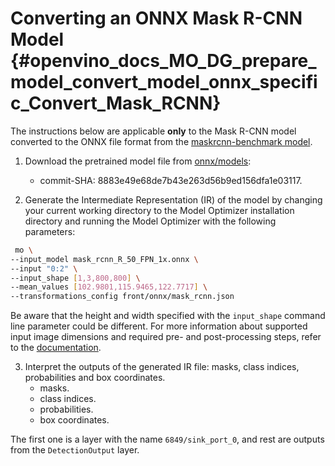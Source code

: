 # Converting an ONNX Mask R-CNN Model {#openvino_docs_MO_DG_prepare_model_convert_model_onnx_specific_Convert_Mask_RCNN}

The instructions below are applicable **only** to the Mask R-CNN model converted to the ONNX file format from the [maskrcnn-benchmark model](https://github.com/facebookresearch/maskrcnn-benchmark).

1. Download the pretrained model file from [onnx/models](https://github.com/onnx/models/tree/master/vision/object_detection_segmentation/mask-rcnn):
   * commit-SHA: 8883e49e68de7b43e263d56b9ed156dfa1e03117.

2. Generate the Intermediate Representation (IR) of the model by changing your current working directory to the Model Optimizer installation directory and running the Model Optimizer with the following parameters:
```sh
 mo \
--input_model mask_rcnn_R_50_FPN_1x.onnx \
--input "0:2" \
--input_shape [1,3,800,800] \
--mean_values [102.9801,115.9465,122.7717] \
--transformations_config front/onnx/mask_rcnn.json
```

Be aware that the height and width specified with the `input_shape` command line parameter could be different. For more information about supported input image dimensions and required pre- and post-processing steps, refer to the [documentation](https://github.com/onnx/models/tree/master/vision/object_detection_segmentation/mask-rcnn).

3. Interpret the outputs of the generated IR file: masks, class indices, probabilities and box coordinates.
   * masks.
   * class indices.
   * probabilities.
   * box coordinates. 

The first one is a layer with the name `6849/sink_port_0`, and rest are outputs from the `DetectionOutput` layer.
